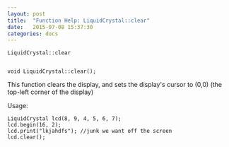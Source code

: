 ```yaml
---
layout: post
title:  "Function Help: LiquidCrystal::clear"
date:   2015-07-08 15:37:30
categories: docs
---
```


	LiquidCrystal::clear


	void LiquidCrystal::clear();

This function clears the display, and sets the display's cursor to (0,0) (the top-left corner of the display)

Usage:

	LiquidCrystal lcd(8, 9, 4, 5, 6, 7);
	lcd.begin(16, 2);
	lcd.print("lkjahdfs"); //junk we want off the screen
	lcd.clear();


